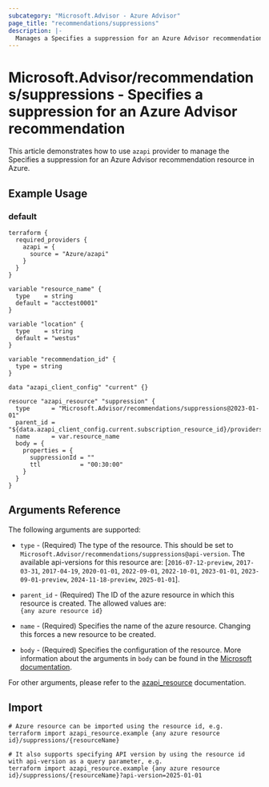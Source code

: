 ```yaml
---
subcategory: "Microsoft.Advisor - Azure Advisor"
page_title: "recommendations/suppressions"
description: |-
  Manages a Specifies a suppression for an Azure Advisor recommendation.
---
```


# Microsoft.Advisor/recommendations/suppressions - Specifies a suppression for an Azure Advisor recommendation

This article demonstrates how to use `azapi` provider to manage the Specifies a suppression for an Azure Advisor recommendation resource in Azure.

## Example Usage

### default

```hcl
terraform {
  required_providers {
    azapi = {
      source = "Azure/azapi"
    }
  }
}

variable "resource_name" {
  type    = string
  default = "acctest0001"
}

variable "location" {
  type    = string
  default = "westus"
}

variable "recommendation_id" {
  type = string
}

data "azapi_client_config" "current" {}

resource "azapi_resource" "suppression" {
  type      = "Microsoft.Advisor/recommendations/suppressions@2023-01-01"
  parent_id = "${data.azapi_client_config.current.subscription_resource_id}/providers/Microsoft.Advisor/recommendations/${var.recommendation_id}"
  name      = var.resource_name
  body = {
    properties = {
      suppressionId = ""
      ttl           = "00:30:00"
    }
  }
}

```



## Arguments Reference

The following arguments are supported:

* `type` - (Required) The type of the resource. This should be set to `Microsoft.Advisor/recommendations/suppressions@api-version`. The available api-versions for this resource are: [`2016-07-12-preview`, `2017-03-31`, `2017-04-19`, `2020-01-01`, `2022-09-01`, `2022-10-01`, `2023-01-01`, `2023-09-01-preview`, `2024-11-18-preview`, `2025-01-01`].

* `parent_id` - (Required) The ID of the azure resource in which this resource is created. The allowed values are:  
  `{any azure resource id}`

* `name` - (Required) Specifies the name of the azure resource. Changing this forces a new resource to be created.

* `body` - (Required) Specifies the configuration of the resource. More information about the arguments in `body` can be found in the [Microsoft documentation](https://learn.microsoft.com/en-us/azure/templates/Microsoft.Advisor/recommendations/suppressions?pivots=deployment-language-terraform).

For other arguments, please refer to the [azapi_resource](https://registry.terraform.io/providers/Azure/azapi/latest/docs/resources/resource) documentation.

## Import

 ```shell
 # Azure resource can be imported using the resource id, e.g.
 terraform import azapi_resource.example {any azure resource id}/suppressions/{resourceName}
 
 # It also supports specifying API version by using the resource id with api-version as a query parameter, e.g.
 terraform import azapi_resource.example {any azure resource id}/suppressions/{resourceName}?api-version=2025-01-01
 ```
